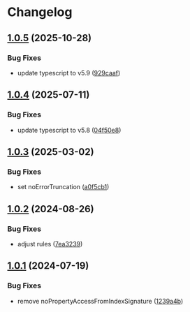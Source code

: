 # Changelog

## [1.0.5](https://github.com/DouglasNeuroInformatics/tsconfig/compare/v1.0.4...v1.0.5) (2025-10-28)

### Bug Fixes

* update typescript to v5.9 ([929caaf](https://github.com/DouglasNeuroInformatics/tsconfig/commit/929caaf15961d7beeb54cf7aae6c7623814be3d4))

## [1.0.4](https://github.com/DouglasNeuroInformatics/tsconfig/compare/v1.0.3...v1.0.4) (2025-07-11)

### Bug Fixes

* update typescript to v5.8 ([04f50e8](https://github.com/DouglasNeuroInformatics/tsconfig/commit/04f50e81d4775ead36bbf330992f3effb6c4529c))

## [1.0.3](https://github.com/DouglasNeuroInformatics/tsconfig/compare/v1.0.2...v1.0.3) (2025-03-02)

### Bug Fixes

* set noErrorTruncation ([a0f5cb1](https://github.com/DouglasNeuroInformatics/tsconfig/commit/a0f5cb1adc2391a7dfc5ed486712c1d34e85067b))

## [1.0.2](https://github.com/DouglasNeuroInformatics/tsconfig/compare/v1.0.1...v1.0.2) (2024-08-26)


### Bug Fixes

* adjust rules ([7ea3239](https://github.com/DouglasNeuroInformatics/tsconfig/commit/7ea3239bc9b4a5d9b35a4045f384a89572c3359e))

## [1.0.1](https://github.com/DouglasNeuroInformatics/tsconfig/compare/v1.0.0...v1.0.1) (2024-07-19)


### Bug Fixes

* remove noPropertyAccessFromIndexSignature ([1239a4b](https://github.com/DouglasNeuroInformatics/tsconfig/commit/1239a4bcfe7e69022cb04d6a98e72f8169a5c2ed))

